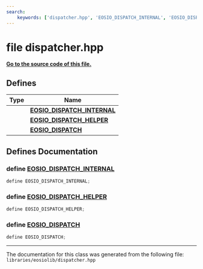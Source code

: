 ```yaml
---
search:
    keywords: ['dispatcher.hpp', 'EOSIO_DISPATCH_INTERNAL', 'EOSIO_DISPATCH_HELPER', 'EOSIO_DISPATCH']
---
```


# file dispatcher.hpp

**[Go to the source code of this file.](dispatcher_8hpp_source.md)**
## Defines

|Type|Name|
|-----|-----|
||[**EOSIO\_DISPATCH\_INTERNAL**](dispatcher_8hpp_a7ed37f17820cc1d5da5e6df2256f9d1a.md#1a7ed37f17820cc1d5da5e6df2256f9d1a)|
||[**EOSIO\_DISPATCH\_HELPER**](dispatcher_8hpp_a7b3b55f3fb95476096563bd498e00a26.md#1a7b3b55f3fb95476096563bd498e00a26)|
||[**EOSIO\_DISPATCH**](dispatcher_8hpp_a4c40fe6c9aa739424885e20ed613e545.md#1a4c40fe6c9aa739424885e20ed613e545)|


## Defines Documentation

### define <a id="1a7ed37f17820cc1d5da5e6df2256f9d1a" href="#1a7ed37f17820cc1d5da5e6df2256f9d1a">EOSIO\_DISPATCH\_INTERNAL</a>

```cpp
define EOSIO_DISPATCH_INTERNAL;
```



### define <a id="1a7b3b55f3fb95476096563bd498e00a26" href="#1a7b3b55f3fb95476096563bd498e00a26">EOSIO\_DISPATCH\_HELPER</a>

```cpp
define EOSIO_DISPATCH_HELPER;
```



### define <a id="1a4c40fe6c9aa739424885e20ed613e545" href="#1a4c40fe6c9aa739424885e20ed613e545">EOSIO\_DISPATCH</a>

```cpp
define EOSIO_DISPATCH;
```





----------------------------------------
The documentation for this class was generated from the following file: `libraries/eosiolib/dispatcher.hpp`
